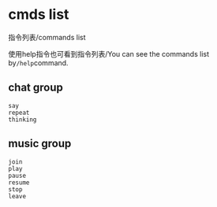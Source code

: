 # cmds list
指令列表/commands list

使用help指令也可看到指令列表/You can see the commands list by`/help`command.

## chat group
```
say
repeat
thinking
```

## music group
```
join
play
pause
resume
stop
leave
```
